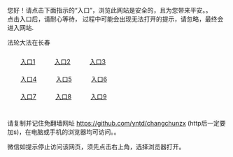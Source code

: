 您好！请点击下面指示的“入口”，浏览此网站是安全的，且为您带来平安。。 <br/>
点击入口后，请耐心等待， 过程中可能会出现无法打开的提示，请忽略，最终会进入网站. </br>

法轮大法在长春<br/>
<div style="padding:10px"><a style="margin:20px" target="_blank" href="https://dwywnnjllrqx3.cloudfront.net/2Qpsp?oohlt" id="ccLink1" rel="nofollow">入口1</a> <a target="_blank" style="margin:20px" href="https://d3fadkqudmdnod.cloudfront.net/2Qpsp?ckoqksq" id="ccLink2" rel="nofollow">入口2</a> <a style="margin:20px" target="_blank" href="https://d3r0azsmrwhnpg.cloudfront.net/2Qpsp?mieodcwf" id="ccLink3" rel="nofollow">入口3</a></div>

<div style="padding:10px" ><a style="margin:20px" target="_blank" href="https://dwywnnjllrqx3.cloudfront.net/2Qpsp?oohlt" id="ccLink4" rel="nofollow">入口4</a> <a style="margin:20px" href="https://d3fadkqudmdnod.cloudfront.net/2Qpsp?ckoqksq" target="_blank" id="ccLink5" rel="nofollow">入口5</a> <a style="margin:20px" href="https://d3r0azsmrwhnpg.cloudfront.net/2Qpsp?mieodcwf" target="_blank" id="ccLink6" rel="nofollow">入口6</a></div>

<div style="padding:10px"><a style="margin:20px" target="_blank" href="https://dwywnnjllrqx3.cloudfront.net/2Qpsp?oohlt" id="ccLink7" rel="nofollow">入口7</a> <a style="margin:20px" href="https://d3fadkqudmdnod.cloudfront.net/2Qpsp?ckoqksq" target="_blank" id="ccLink8" rel="nofollow">入口8</a> <a style="margin:20px" target="_blank" href="https://d3r0azsmrwhnpg.cloudfront.net/2Qpsp?mieodcwf" id="ccLink9" rel="nofollow">入口9</a></div>

<br/>



请复制并记住免翻墙网址 https://github.com/yntd/changchunzx (http后一定要加s)，在电脑或手机的浏览器均可访问。。<br/>

微信如提示停止访问该网页，须先点击右上角，选择浏览器打开。
